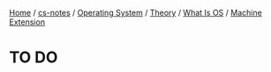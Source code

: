 [Home](https://mengxianbin.github.io) /
[cs-notes](https://mengxianbin.github.io/cs-notes/content) /
[Operating System](https://mengxianbin.github.io/cs-notes/content/Operating%20System) /
[Theory](https://mengxianbin.github.io/cs-notes/content/Operating%20System/Theory) /
[What Is OS](https://mengxianbin.github.io/cs-notes/content/Operating%20System/Theory/What%20Is%20OS) /
[Machine Extension](https://mengxianbin.github.io/cs-notes/content/Operating%20System/Theory/What%20Is%20OS/Machine%20Extension)

# TO DO
